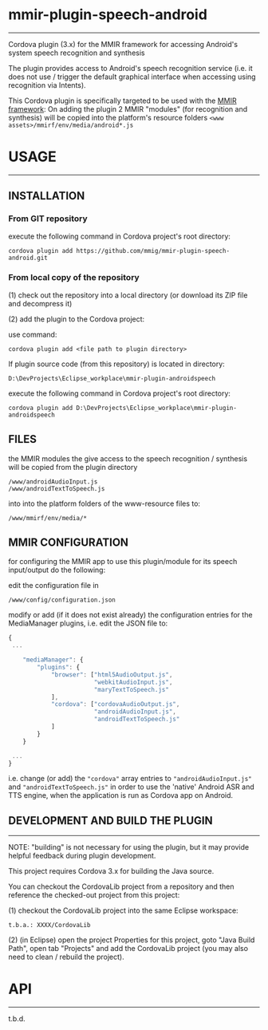 # mmir-plugin-speech-android
----

Cordova plugin (3.x) for the MMIR framework for accessing Android's system speech recognition and synthesis



The plugin provides access to Android's speech recognition service (i.e. it does not use / trigger
the default graphical interface when accessing using recognition via Intents).


This Cordova plugin is specifically targeted to be used with the [MMIR framework][1]:
On adding the plugin 2 MMIR "modules" (for recognition and synthesis) will be copied
into the platform's resource folders `<www assets>/mmirf/env/media/android*.js`

# USAGE
------

## INSTALLATION

### From GIT repository

execute the following command in Cordova project's root directory: 

    cordova plugin add https://github.com/mmig/mmir-plugin-speech-android.git


### From local copy of the repository

(1) check out the repository into a local directory (or download its ZIP file and decompress it)

(2) add the plugin to the Cordova project:

use command: 

    cordova plugin add <file path to plugin directory>

If plugin source code (from this repository) is located in directory: 

    D:\DevProjects\Eclipse_workplace\mmir-plugin-androidspeech

execute the following command in Cordova project's root directory: 

    cordova plugin add D:\DevProjects\Eclipse_workplace\mmir-plugin-androidspeech


## FILES

the MMIR modules the give access to the speech recognition / synthesis will be copied
    from the plugin directory 

    /www/androidAudioInput.js
    /www/androidTextToSpeech.js
 
into into the platform folders of the www-resource files to: 

    /www/mmirf/env/media/*

 
## MMIR CONFIGURATION

for configuring the MMIR app to use this plugin/module for its speech input/output do the following: 

edit the configuration file in 

    /www/config/configuration.json
 
modify or add (if it does not exist already) the configuration entries
for the MediaManager plugins, i.e. edit the JSON file to: 
```javascript
{
 ...

    "mediaManager": {
    	"plugins": {
    		"browser": ["html5AudioOutput.js",
    		            "webkitAudioInput.js",
    		            "maryTextToSpeech.js"
    		],
    		"cordova": ["cordovaAudioOutput.js",
    		            "androidAudioInput.js",
    		            "androidTextToSpeech.js"
    		]
    	}
    }

 ...
}
```
i.e. change (or add) the `"cordova"` array entries to `"androidAudioInput.js"` and `"androidTextToSpeech.js"`
in order to use the 'native' Android ASR and TTS engine, when the application is run as Cordova app
on Android.



## DEVELOPMENT AND BUILD THE PLUGIN
------

NOTE:
"building" is not necessary for using the plugin, but it
may provide helpful feedback during plugin development.

This project requires Cordova 3.x for building the Java source.

You can checkout the CordovaLib project from a repository and then
reference the checked-out project from this project:

(1) checkout the CordovaLib project into the same Eclipse workspace: 

    t.b.a.: XXXX/CordovaLib 

(2) (in Eclipse) open the project Properties for this project, goto "Java Build Path", open tab "Projects"
 and add the CordovaLib project (you may also need to clean / rebuild the project).


# API
----
t.b.d.


[1]: https://github.com/mmig/mmir
